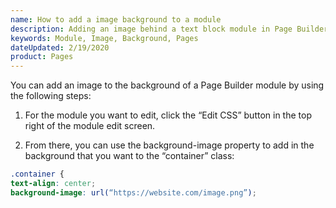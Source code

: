 ```yaml
---
name: How to add a image background to a module
description: Adding an image behind a text block module in Page Builder
keywords: Module, Image, Background, Pages
dateUpdated: 2/19/2020
product: Pages
---
```

You can add an image to the background of a Page Builder module by using the following steps:

1. For the module you want to edit, click the “Edit CSS” button in the top right of the module edit screen.

2. From there, you can use the background-image property to add in the background that you want to the “container” class:

```css
.container {
text-align: center;
background-image: url(“https://website.com/image.png”);
```